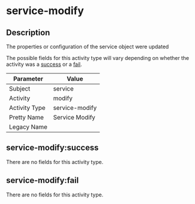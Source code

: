 service-modify
==============

Description
-----------
The properties or configuration of the service object were updated

The possible fields for this activity type will vary depending on whether the activity was a [success](#service-modifysuccess) or a [fail](#service-modifyfail).

| Parameter     | Value          |
| ------------- | -------------- |
| Subject       | service        |
| Activity      | modify         |
| Activity Type | service-modify |
| Pretty Name   | Service Modify |
| Legacy Name   |                |

service-modify:success
----------------------

There are no fields for this activity type.


service-modify:fail
-------------------

There are no fields for this activity type.
